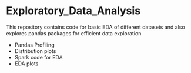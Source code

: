 # Exploratory_Data_Analysis

This repository contains code for basic EDA of different datasets and also explores pandas packages for efficient data exploration
* Pandas Profiling
* Distribution plots
* Spark code for EDA
* EDA plots
